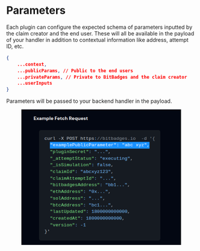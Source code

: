 # Parameters

Each plugin can configure the expected schema of parameters inputted by the claim creator and the end user. These will all be available in the payload of your handler in addition to contextual information like address, attempt ID, etc.

```json
{
    ...context,
    ...publicParams, // Public to the end users
    ...privateParams, // Private to BitBadges and the claim creator
    ...userInputs
}
```

Parameters will be passed to your backend handler in the payload.

<figure><img src="../../../../../.gitbook/assets/image (163).png" alt=""><figcaption></figcaption></figure>